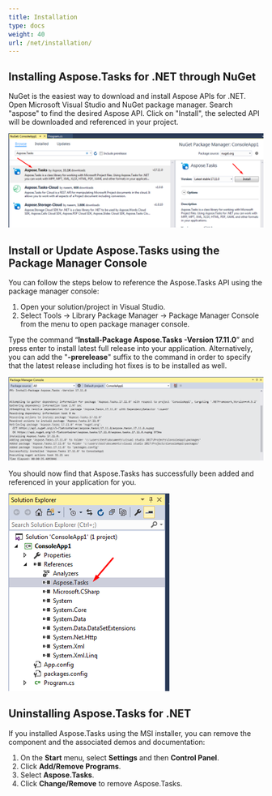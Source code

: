 ```yaml
---
title: Installation
type: docs
weight: 40
url: /net/installation/
---
```


## **Installing Aspose.Tasks for .NET through NuGet**
NuGet is the easiest way to download and install Aspose APIs for .NET. Open Microsoft Visual Studio and NuGet package manager. Search "aspose" to find the desired Aspose API. Click on "Install", the selected API will be downloaded and referenced in your project.

![todo:image_alt_text](installation_1.png)
## **Install or Update Aspose.Tasks using the Package Manager Console**
You can follow the steps below to reference the Aspose.Tasks API using the package manager console:

1. Open your solution/project in Visual Studio.
1. Select Tools -> Library Package Manager -> Package Manager Console from the menu to open package manager console.

Type the command “**Install-Package Aspose.Tasks -Version 17.11.0**” and press enter to install latest full release into your application. Alternatively, you can add the "**-prerelease**" suffix to the command in order to specify that the latest release including hot fixes is to be installed as well.

![todo:image_alt_text](installation_2.png)

You should now find that Aspose.Tasks has successfully been added and referenced in your application for you.

![todo:image_alt_text](installation_3.png)
## **Uninstalling Aspose.Tasks for .NET**
If you installed Aspose.Tasks using the MSI installer, you can remove the component and the associated demos and documentation:

1. On the **Start** menu, select **Settings** and then **Control Panel**.
1. Click **Add/Remove Programs**.
1. Select **Aspose.Tasks**.
1. Click **Change/Remove** to remove Aspose.Tasks.
